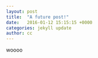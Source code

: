 ```yaml
---
layout: post
title:  "A future post!"
date:   2016-01-12 15:15:15 +0000
categories: jekyll update
author: cc
---
```


woooo